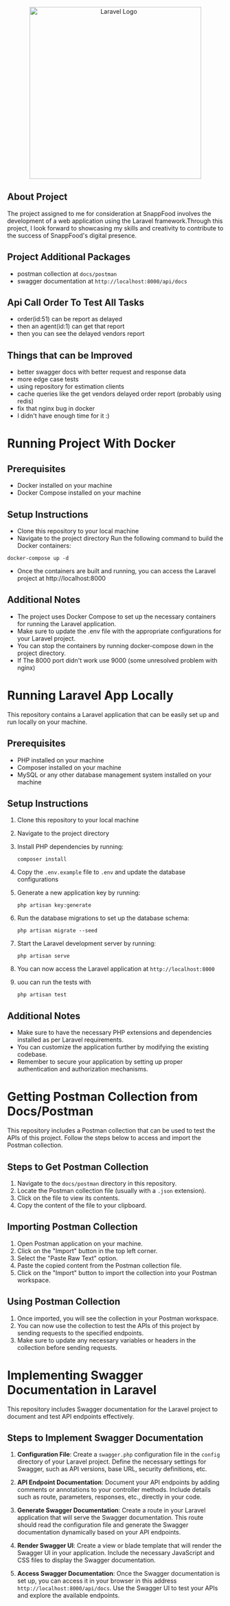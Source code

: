 <p align="center"><a href="https://laravel.com" target="_blank"><img src="https://raw.githubusercontent.com/laravel/art/master/logo-lockup/5%20SVG/2%20CMYK/1%20Full%20Color/laravel-logolockup-cmyk-red.svg" width="400" alt="Laravel Logo"></a></p>


## About Project

The project assigned to me for consideration at SnappFood involves the development of a web application using the Laravel framework.Through this project, I look forward to showcasing my skills and creativity to contribute to the success of SnappFood's digital presence.

## Project Additional Packages
* postman collection at `docs/postman`
* swagger documentation at `http://localhost:8000/api/docs`


## Api Call Order To Test All Tasks
* order(id:51) can be report as delayed
* then an agent(id:1) can get that report
* then you can see the delayed vendors report

## Things that can be Improved
* better swagger docs with better request and response data
* more edge case tests
* using repository for estimation clients 
* cache queries like the get vendors delayed order report (probably using redis)
* fix that nginx bug in docker
* I didn't have enough time for it :)

# Running Project With Docker

## Prerequisites
* Docker installed on your machine
* Docker Compose installed on your machine
## Setup Instructions
* Clone this repository to your local machine
* Navigate to the project directory
Run the following command to build the Docker containers:

```
docker-compose up -d
```

* Once the containers are built and running, you can access the Laravel project at http://localhost:8000

## Additional Notes
* The project uses Docker Compose to set up the necessary containers for running the Laravel application.
* Make sure to update the .env file with the appropriate configurations for your Laravel project.
* You can stop the containers by running docker-compose down in the project directory.
* If The 8000 port didn't work use 9000 (some unresolved problem with nginx)

# Running Laravel App Locally

This repository contains a Laravel application that can be easily set up and run locally on your machine.

## Prerequisites
- PHP installed on your machine
- Composer installed on your machine
- MySQL or any other database management system installed on your machine

## Setup Instructions
1. Clone this repository to your local machine
2. Navigate to the project directory
3. Install PHP dependencies by running:
   ```
   composer install
   ```
4. Copy the `.env.example` file to `.env` and update the database configurations
5. Generate a new application key by running:
   ```
   php artisan key:generate
   ```
6. Run the database migrations to set up the database schema:
   ```
   php artisan migrate --seed
   ```
7. Start the Laravel development server by running:
   ```
   php artisan serve
   ```
8. You can now access the Laravel application at `http://localhost:8000`

9. uou can run the tests with
    ```
    php artisan test
   ```

## Additional Notes
- Make sure to have the necessary PHP extensions and dependencies installed as per Laravel requirements.
- You can customize the application further by modifying the existing codebase.
- Remember to secure your application by setting up proper authentication and authorization mechanisms.

# Getting Postman Collection from Docs/Postman

This repository includes a Postman collection that can be used to test the APIs of this project. Follow the steps below to access and import the Postman collection.

## Steps to Get Postman Collection
1. Navigate to the `docs/postman` directory in this repository.
2. Locate the Postman collection file (usually with a `.json` extension).
3. Click on the file to view its contents.
4. Copy the content of the file to your clipboard.

## Importing Postman Collection
1. Open Postman application on your machine.
2. Click on the "Import" button in the top left corner.
3. Select the "Paste Raw Text" option.
4. Paste the copied content from the Postman collection file.
5. Click on the "Import" button to import the collection into your Postman workspace.

## Using Postman Collection
1. Once imported, you will see the collection in your Postman workspace.
2. You can now use the collection to test the APIs of this project by sending requests to the specified endpoints.
3. Make sure to update any necessary variables or headers in the collection before sending requests.

# Implementing Swagger Documentation in Laravel

This repository includes Swagger documentation for the Laravel project to document and test API endpoints effectively.

## Steps to Implement Swagger Documentation

1. **Configuration File**: Create a `swagger.php` configuration file in the `config` directory of your Laravel project. Define the necessary settings for Swagger, such as API versions, base URL, security definitions, etc.

2. **API Endpoint Documentation**: Document your API endpoints by adding comments or annotations to your controller methods. Include details such as route, parameters, responses, etc., directly in your code.

3. **Generate Swagger Documentation**: Create a route in your Laravel application that will serve the Swagger documentation. This route should read the configuration file and generate the Swagger documentation dynamically based on your API endpoints.

4. **Render Swagger UI**: Create a view or blade template that will render the Swagger UI in your application. Include the necessary JavaScript and CSS files to display the Swagger documentation.

5. **Access Swagger Documentation**: Once the Swagger documentation is set up, you can access it in your browser in this address `http://localhost:8000/api/docs`. Use the Swagger UI to test your APIs and explore the available endpoints.
